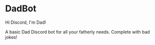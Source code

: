 # DadBot
Hi Discord, I'm Dad!

A basic Dad Discord bot for all your fatherly needs. Complete with bad jokes!
